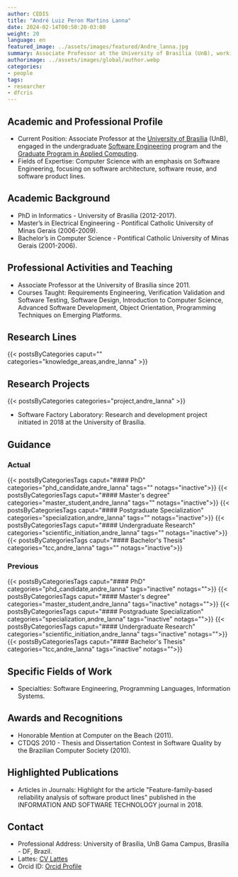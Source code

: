 ```yaml
---
author: CEDIS
title: "André Luiz Peron Martins Lanna"
date: 2024-02-14T00:50:20-03:00
weight: 20
language: en
featured_image: ../assets/images/featured/Andre_lanna.jpg
summary: Associate Professor at the University of Brasília (UnB), working in the undergraduate Software Engineering program and the Graduate Program in Applied Computing.
authorimage: ../assets/images/global/author.webp
categories:
- people
tags: 
- researcher
- dfcris
---
```

## Academic and Professional Profile
- Current Position: Associate Professor at the [University of Brasília](https://www.unb.br/) (UnB), engaged in the undergraduate [Software Engineering](http://software.unb.br/) program and the [Graduate Program in Applied Computing](https://ppca.unb.br/).
- Fields of Expertise: Computer Science with an emphasis on Software Engineering, focusing on software architecture, software reuse, and software product lines.
## Academic Background
- PhD in Informatics - University of Brasília (2012-2017).
- Master’s in Electrical Engineering - Pontifical Catholic University of Minas Gerais (2006-2009).
- Bachelor’s in Computer Science - Pontifical Catholic University of Minas Gerais (2001-2006).
## Professional Activities and Teaching
- Associate Professor at the University of Brasília since 2011.
- Courses Taught: Requirements Engineering, Verification Validation and Software Testing, Software Design, Introduction to Computer Science, Advanced Software Development, Object Orientation, Programming Techniques on Emerging Platforms.
## Research Lines
{{< postsByCategories caput="" categories="knowledge_areas,andre_lanna" >}}
## Research Projects
{{< postsByCategories categories="project,andre_lanna" >}}
- Software Factory Laboratory: Research and development project initiated in 2018 at the University of Brasília.
## Guidance
### Actual
{{< postsByCategoriesTags caput="#### PhD" categories="phd_candidate,andre_lanna" tags="" notags="inactive">}}
{{< postsByCategoriesTags caput="#### Master's degree" categories="master_student,andre_lanna" tags="" notags="inactive">}}
{{< postsByCategoriesTags caput="#### Postgraduate Specialization" categories="specialization,andre_lanna" tags="" notags="inactive">}}
{{< postsByCategoriesTags caput="#### Undergraduate Research" categories="scientific_initiation,andre_lanna" tags="" notags="inactive">}}
{{< postsByCategoriesTags caput="#### Bachelor's Thesis" categories="tcc,andre_lanna" tags="" notags="inactive">}}

### Previous
{{< postsByCategoriesTags caput="#### PhD" categories="phd_candidate,andre_lanna" tags="inactive" notags="">}}
{{< postsByCategoriesTags caput="#### Master's degree" categories="master_student,andre_lanna" tags="inactive" notags="">}}
{{< postsByCategoriesTags caput="#### Postgraduate Specialization" categories="specialization,andre_lanna" tags="inactive" notags="">}}
{{< postsByCategoriesTags caput="#### Undergraduate Research" categories="scientific_initiation,andre_lanna" tags="inactive" notags="">}}
{{< postsByCategoriesTags caput="#### Bachelor's Thesis" categories="tcc,andre_lanna" tags="inactive" notags="">}}
## Specific Fields of Work
- Specialties: Software Engineering, Programming Languages, Information Systems.
## Awards and Recognitions
- Honorable Mention at Computer on the Beach (2011).
- CTDQS 2010 - Thesis and Dissertation Contest in Software Quality by the Brazilian Computer Society (2010).
## Highlighted Publications
- Articles in Journals: Highlight for the article "Feature-family-based reliability analysis of software product lines" published in the INFORMATION AND SOFTWARE TECHNOLOGY journal in 2018.
## Contact
- Professional Address: University of Brasília, UnB Gama Campus, Brasília - DF, Brazil.
- Lattes: [CV Lattes](http://lattes.cnpq.br/5685720614944773)
- Orcid ID: [Orcid Profile](https://orcid.org/0000-0003-4200-6569)